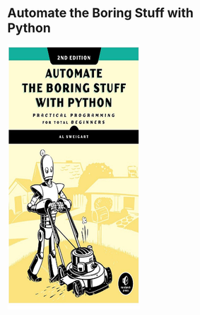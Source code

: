# Automate the Boring Stuff with Python
<img src="cover.jpg" width="300px" height="600px">

<!-- Automate boring stuff with Python (book) -->

